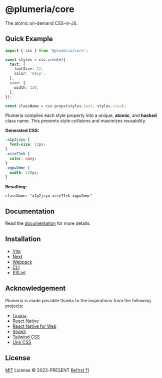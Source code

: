 # @plumeria/core

The atomic on-demand CSS-in-JS.

## Quick Example

```ts
import { css } from '@plumeria/core';

const styles = css.create({
  text: {
    fontSize: 12,
    color: 'navy',
  },
  size: {
    width: 120,
  },
});

const className = css.props(styles.text, styles.size);
```

Plumeria compiles each style property into a unique, **atomic**, and **hashed** class name. This prevents style collisions and maximizes reusability.

**Generated CSS:**

```css
.x1p2jzyu {
  font-size: 12px;
}
.xzie71ek {
  color: navy;
}
.xgpw2mmc {
  width: 120px;
}
```

**Resulting:**

```
className: "x1p2jzyu xzie71ek xgpw2mmc"
```

## Documentation

Read the [documentation](https://plumeria.dev/) for more details.

## Installation

- [Vite](https://plumeria.dev/docs/integration/vite)
- [Next](https://plumeria.dev/docs/integration/next)
- [Webpack](https://plumeria.dev/docs/integration/webpack)
- [CLI](https://plumeria.dev/docs/integration/cli)
- [ESLint](https://plumeria.dev/docs/integration/eslint)

## Acknowledgement

Plumeria is made possible thanks to the inspirations from the following projects:

- [Linaria](https://linaria.dev/)
- [React Native](https://reactnative.dev/docs/stylesheet)
- [React Native for Web](https://necolas.github.io/react-native-web/)
- [StyleX](https://stylexjs.com/)
- [Tailwind CSS](https://tailwindcss.com/)
- [Uno CSS](https://unocss.dev/)

## License

[MIT](https://github.com/zss-in-js/plumeria/blob/main/LICENSE) License &copy; 2023-PRESENT [Refirst 11](https://github.com/refirst11)
